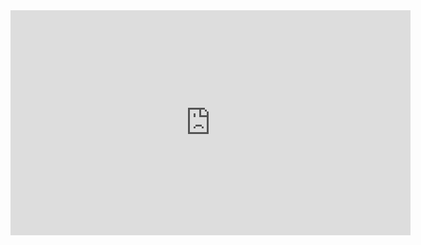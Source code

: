 <iframe src="https://www.youtube.com/embed/fl8giVbsIic"   
width="640" height="360" frameborder="0" ></iframe>
